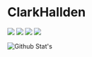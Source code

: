 # ClarkHallden
<p>
 <a href="https://discord.gg/RuJ3jCX8zB" target"blank_"><img src="https://img.shields.io/badge/Discord%20-6306c7.svg?&style=for-the-badge&logo=discord&logoColor=white"></a>
  <a href="https://open.spotify.com/user/2xykzwf9i6b206kd6offsqwxd?si=bf52fac14652404a" target"blank_"><img src="https://img.shields.io/badge/spotify%20-000000.svg?&style=for-the-badge&logo=spotify&logoColor=white"></a>
 <a href="https://www.instagram.com/clarkhallden/"><img src="https://img.shields.io/badge/Instagram%20-6306c7.svg?&style=for-the-badge&logo=Instagram&logoColor=white"></a>
 <a href="" target"blank_"><img src="https://img.shields.io/badge/Telegram%20-000000.svg?&style=for-the-badge&logo=telegram&logoColor=balck"></a>
<p>

![Github Stat's](https://github-readme-stats.vercel.app/api?username=ClarkHallden&show_icons=true&hide_title=true&theme=midnight-purple&icon_color)

